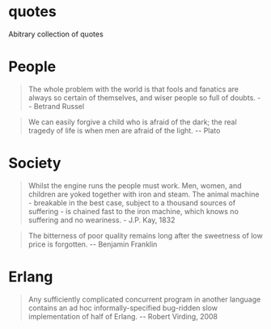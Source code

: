# quotes
Abitrary collection of quotes

# People

> The whole problem with the world is that fools and fanatics are always so certain of themselves, and wiser people so full of doubts. -- Betrand Russel

> We can easily forgive a child who is afraid of the dark; the real tragedy of life is when men are afraid of the light. -- Plato

# Society

> Whilst the engine runs the people must work. Men, women, and children are yoked together with iron and steam. The animal machine - breakable in the best case, subject to a thousand sources of suffering - is chained fast to the iron machine, which knows no suffering and no weariness. - J.P. Kay, 1832

> The bitterness of poor quality remains long after the sweetness of low price is forgotten. -- Benjamin Franklin


# Erlang

> Any sufficiently complicated concurrent program in another language contains an ad hoc informally-specified bug-ridden slow implementation of half of Erlang. -- Robert Virding, 2008
